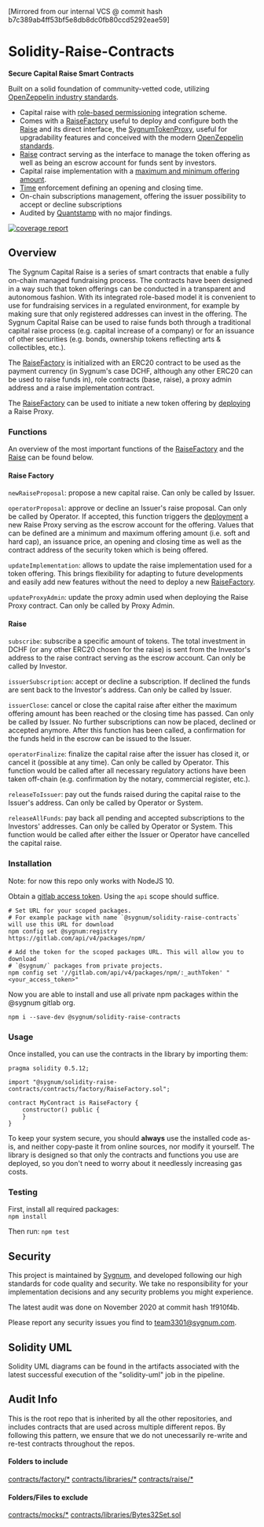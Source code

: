 [Mirrored from our internal VCS @ commit hash b7c389ab4ff53bf5e8db8dc0fb80ccd5292eae59]
# Solidity-Raise-Contracts

**Secure Capital Raise Smart Contracts**

Built on a solid foundation of community-vetted code, utilizing [OpenZeppelin industry standards](https://github.com/OpenZeppelin/openzeppelin-contracts).

 * Capital raise with [role-based permissioning](https://gitlab.com/sygnum/blockchain-engineering/ethereum/solidity-base-contracts/contracts/role) integration scheme.
 * Comes with a [RaiseFactory](contracts/factory/RaiseFactory.sol) useful to deploy and configure both the [Raise](contracts/raise/Raise.sol) and its direct interface, the [SygnumTokenProxy](contracts/factory/SygnumProxy.sol), useful for  upgradability features and conceived with the modern [OpenZeppelin standards](https://docs.openzeppelin.com/upgrades/2.7/proxies).
 * [Raise](contracts/raise/Raise.sol) contract serving as the interface to manage the token offering as well as being an escrow account for funds sent by investors.
 * Capital raise implementation with a [maximum and minimum offering amount](contracts/raise/CappedRaise.sol).
 * [Time](contracts/raise/TimedRaise.sol) enforcement defining an opening and closing time.
 * On-chain subscriptions management, offering the issuer possibility to accept or decline subscriptions
 * Audited by [Quantstamp](https://quantstamp.com/) with no major findings.

[![coverage report](https://gitlab.com/sygnum/blockchain-engineering/ethereum/solidity-base-contracts/badges/master/coverage.svg)](https://gitlab.com/sygnum/blockchain-engineering/ethereum/solidity-base-contracts/-/commits/master)

## Overview

The Sygnum Capital Raise is a series of smart contracts that enable a fully on-chain managed fundraising process. The contracts have been designed in a way such that token offerings can be conducted in a transparent and autonomous fashion. With its integrated role-based model it is convenient to use for fundraising services in a regulated environment, for example by making sure that only registered addresses can invest in the offering. The Sygnum Capital Raise can be used to raise funds both through a traditional capital raise process (e.g. capital increase of a company) or for an issuance of other securities (e.g. bonds, ownership tokens reflecting arts & collectibles, etc.).

The [RaiseFactory](contracts/factory/RaiseFactory.sol) is initialized with an ERC20 contract to be used as the payment currency (in Sygnum's case DCHF, although any other ERC20 can be used to raise funds in), role contracts (base, raise), a proxy admin address and a raise implementation contract.

The [RaiseFactory](contracts/factory/RaiseFactory.sol) can be used to initiate a new token offering by [deploying](contracts/libraries/ProxyDeployer.sol) a Raise Proxy.

### Functions

An overview of the most important functions of the [RaiseFactory](contracts/factory/RaiseFactory.sol) and the [Raise](contracts/raise/Raise.sol) can be found below.

#### Raise Factory
`newRaiseProposal`: propose a new capital raise. Can only be called by Issuer.

`operatorProposal`: approve or decline an Issuer's raise proposal. Can only be called by Operator. If accepted, this function triggers the [deployment](contracts/libraries/ProxyDeployer.sol) a new Raise Proxy serving as the escrow account for the offering. Values that can be defined are a minimum and maximum offering amount (i.e. soft and hard cap), an issuance price, an opening and closing time as well as the contract address of the security token which is being offered.

`updateImplementation`: allows to update the raise implementation used for a token offering. This brings flexibility for adapting  to future developments and easily add new features without the need to deploy a new [RaiseFactory](contracts/factory/RaiseFactory.sol).

`updateProxyAdmin`: update the proxy admin used when deploying the Raise Proxy contract. Can only be called by Proxy Admin.

#### Raise
`subscribe`: subscribe a specific amount of tokens. The total investment in DCHF (or any other ERC20 chosen for the raise) is sent from the Investor's address to the raise contract serving as the escrow account. Can only be called by Investor.

`issuerSubscription`: accept or decline a subscription. If declined the funds are sent back to the Investor's address. Can only be called by Issuer.

`issuerClose`: cancel or close the capital raise after either the maximum offering amount has been reached or the closing time has passed. Can only be called by Issuer. No further subscriptions can now be placed, declined or accepted anymore. After this function has been called, a confirmation for the funds held in the escrow can be issued to the Issuer.

`operatorFinalize`: finalize the capital raise after the issuer has closed it, or cancel it (possible at any time). Can only be called by Operator. This function would be called after all necessary regulatory actions have been taken off-chain (e.g. confirmation by the notary, commercial register, etc.).

`releaseToIssuer`: pay out the funds raised during the capital raise to the Issuer's address. Can only be called by Operator or System.

`releaseAllFunds`: pay back all pending and accepted subscriptions to the Investors' addresses. Can only be called by Operator or System. This function would be called after either the Issuer or Operator have cancelled the capital raise.


### Installation

Note: for now this repo only works with NodeJS 10.

Obtain a [gitlab access token](https://docs.gitlab.com/ee/user/profile/personal_access_tokens.html). Using the `api` scope should suffice.

```console
# Set URL for your scoped packages.
# For example package with name `@sygnum/solidity-raise-contracts` will use this URL for download
npm config set @sygnum:registry https://gitlab.com/api/v4/packages/npm/

# Add the token for the scoped packages URL. This will allow you to download
# `@sygnum/` packages from private projects.
npm config set '//gitlab.com/api/v4/packages/npm/:_authToken' "<your_access_token>"
```

Now you are able to install and use all private npm packages within the @sygnum gitlab org. 
```console
npm i --save-dev @sygnum/solidity-raise-contracts
```

### Usage

Once installed, you can use the contracts in the library by importing them:

```solidity
pragma solidity 0.5.12;

import "@sygnum/solidity-raise-contracts/contracts/factory/RaiseFactory.sol";

contract MyContract is RaiseFactory {
    constructor() public {
    }
}
```

To keep your system secure, you should **always** use the installed code as-is, and neither copy-paste it from online sources, nor modify it yourself. The library is designed so that only the contracts and functions you use are deployed, so you don't need to worry about it needlessly increasing gas costs.

### Testing

First, install all required packages:  
`npm install`  

Then run:
`npm test`

## Security

This project is maintained by [Sygnum](https://www.sygnum.com/), and developed following our high standards for code quality and security. We take no responsibility for your implementation decisions and any security problems you might experience.

The latest audit was done on November 2020 at commit hash 1f910f4b.

Please report any security issues you find to team3301@sygnum.com.

## Solidity UML

Solidity UML diagrams can be found in the artifacts associated with the latest successful execution of the "solidity-uml" job in the pipeline.


## Audit Info
This is the root repo that is inherited by all the other repositories, and includes contracts that are used across multiple different repos. By following this pattern, we ensure that we do not unecessarily re-write and re-test contracts throughout the repos.

#### Folders to include
[contracts/factory/*](contracts/factory/)
[contracts/libraries/*](contracts/libraries/)
[contracts/raise/*](contracts/raise/)  

#### Folders/Files to exclude
[contracts/mocks/*](contracts/mocks/) 
[contracts/libraries/Bytes32Set.sol](contracts/libraries/Bytes32Set.sol)

